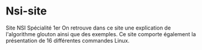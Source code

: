 # Nsi-site
Site NSI Spécialité 1er
On retrouve dans ce site une explication de l'algorithme glouton ainsi que des exemples.
Ce site comporte également la présentation de 16 différentes commandes Linux.

